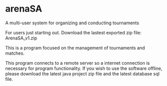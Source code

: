 # arenaSA
A multi-user system for organizing and conducting tournaments

For users just starting out. Download the lastest exported zip file: ArenaSA_v1.zip

This is a program focused on the management of tournaments and matches. 

This program connects to a remote server so a internet connection is necessary for program functionality. If you wish to use the software offline, please download the latest java project zip file and the latest database sql file. 
